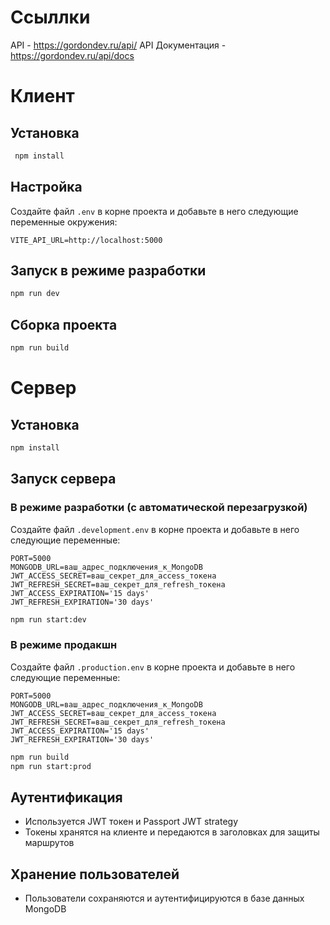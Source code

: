 # Ссыллки

API - https://gordondev.ru/api/
API Документация - https://gordondev.ru/api/docs

# Клиент


## Установка

```markdown
 npm install
```

## Настройка

Создайте файл `.env` в корне проекта и добавьте в него следующие переменные окружения:

```
VITE_API_URL=http://localhost:5000
```

## Запуск в режиме разработки

```bash
npm run dev
```

## Сборка проекта

```bash
npm run build
```

# Сервер

## Установка

```markdown
npm install
```
## Запуск сервера

### В режиме разработки (с автоматической перезагрузкой)

Создайте файл `.development.env` в корне проекта и добавьте в него следующие переменные:
```
PORT=5000
MONGODB_URL=ваш_адрес_подключения_к_MongoDB
JWT_ACCESS_SECRET=ваш_секрет_для_access_токена
JWT_REFRESH_SECRET=ваш_секрет_для_refresh_токена
JWT_ACCESS_EXPIRATION='15 days'
JWT_REFRESH_EXPIRATION='30 days'
```

```bash
npm run start:dev
```

### В режиме продакшн

Создайте файл `.production.env` в корне проекта и добавьте в него следующие переменные:

```
PORT=5000
MONGODB_URL=ваш_адрес_подключения_к_MongoDB
JWT_ACCESS_SECRET=ваш_секрет_для_access_токена
JWT_REFRESH_SECRET=ваш_секрет_для_refresh_токена
JWT_ACCESS_EXPIRATION='15 days'
JWT_REFRESH_EXPIRATION='30 days'
```

```bash
npm run build
npm run start:prod
```

## Аутентификация

- Используется JWT токен и Passport JWT strategy
- Токены хранятся на клиенте и передаются в заголовках для защиты маршрутов

## Хранение пользователей

- Пользователи сохраняются и аутентифицируются в базе данных MongoDB

